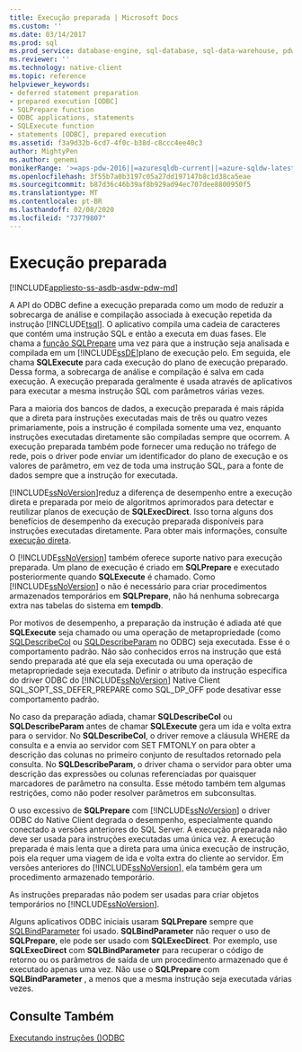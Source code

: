 ```yaml
---
title: Execução preparada | Microsoft Docs
ms.custom: ''
ms.date: 03/14/2017
ms.prod: sql
ms.prod_service: database-engine, sql-database, sql-data-warehouse, pdw
ms.reviewer: ''
ms.technology: native-client
ms.topic: reference
helpviewer_keywords:
- deferred statement preparation
- prepared execution [ODBC]
- SQLPrepare function
- ODBC applications, statements
- SQLExecute function
- statements [ODBC], prepared execution
ms.assetid: f3a9d32b-6cd7-4f0c-b38d-c8ccc4ee40c3
author: MightyPen
ms.author: genemi
monikerRange: '>=aps-pdw-2016||=azuresqldb-current||=azure-sqldw-latest||>=sql-server-2016||=sqlallproducts-allversions||>=sql-server-linux-2017||=azuresqldb-mi-current'
ms.openlocfilehash: 3f55b7a0b3197c05a27dd197147b8c1d38ca5eae
ms.sourcegitcommit: b87d36c46b39af8b929ad94ec707dee8800950f5
ms.translationtype: MT
ms.contentlocale: pt-BR
ms.lasthandoff: 02/08/2020
ms.locfileid: "73779807"
---
```

# <a name="prepared-execution"></a>Execução preparada
[!INCLUDE[appliesto-ss-asdb-asdw-pdw-md](../../../includes/appliesto-ss-asdb-asdw-pdw-md.md)]

  A API do ODBC define a execução preparada como um modo de reduzir a sobrecarga de análise e compilação associada à execução repetida da instrução [!INCLUDE[tsql](../../../includes/tsql-md.md)]. O aplicativo compila uma cadeia de caracteres que contém uma instrução SQL e então a executa em duas fases. Ele chama a [função SQLPrepare](https://go.microsoft.com/fwlink/?LinkId=59360) uma vez para que a instrução seja analisada e compilada em um [!INCLUDE[ssDE](../../../includes/ssde-md.md)]plano de execução pelo. Em seguida, ele chama **SQLExecute** para cada execução do plano de execução preparado. Dessa forma, a sobrecarga de análise e compilação é salva em cada execução. A execução preparada geralmente é usada através de aplicativos para executar a mesma instrução SQL com parâmetros várias vezes.  
  
 Para a maioria dos bancos de dados, a execução preparada é mais rápida que a direta para instruções executadas mais de três ou quatro vezes primariamente, pois a instrução é compilada somente uma vez, enquanto instruções executadas diretamente são compiladas sempre que ocorrem. A execução preparada também pode fornecer uma redução no tráfego de rede, pois o driver pode enviar um identificador do plano de execução e os valores de parâmetro, em vez de toda uma instrução SQL, para a fonte de dados sempre que a instrução for executada.  
  
 [!INCLUDE[ssNoVersion](../../../includes/ssnoversion-md.md)]reduz a diferença de desempenho entre a execução direta e preparada por meio de algoritmos aprimorados para detectar e reutilizar planos de execução de **SQLExecDirect**. Isso torna alguns dos benefícios de desempenho da execução preparada disponíveis para instruções executadas diretamente. Para obter mais informações, consulte [execução direta](../../../relational-databases/native-client-odbc-queries/executing-statements/direct-execution.md).  
  
 O [!INCLUDE[ssNoVersion](../../../includes/ssnoversion-md.md)] também oferece suporte nativo para execução preparada. Um plano de execução é criado em **SQLPrepare** e executado posteriormente quando **SQLExecute** é chamado. Como [!INCLUDE[ssNoVersion](../../../includes/ssnoversion-md.md)] o não é necessário para criar procedimentos armazenados temporários em **SQLPrepare**, não há nenhuma sobrecarga extra nas tabelas do sistema em **tempdb**.  
  
 Por motivos de desempenho, a preparação da instrução é adiada até que **SQLExecute** seja chamado ou uma operação de metapropriedade (como [SQLDescribeCol](../../../relational-databases/native-client-odbc-api/sqldescribecol.md) ou [SQLDescribeParam](../../../relational-databases/native-client-odbc-api/sqldescribeparam.md) no ODBC) seja executada. Esse é o comportamento padrão. Não são conhecidos erros na instrução que está sendo preparada até que ela seja executada ou uma operação de metapropriedade seja executada. Definir o atributo da instrução específica do driver ODBC do [!INCLUDE[ssNoVersion](../../../includes/ssnoversion-md.md)] Native Client SQL_SOPT_SS_DEFER_PREPARE como SQL_DP_OFF pode desativar esse comportamento padrão.  
  
 No caso da preparação adiada, chamar **SQLDescribeCol** ou **SQLDescribeParam** antes de chamar **SQLExecute** gera um ida e volta extra para o servidor. No **SQLDescribeCol**, o driver remove a cláusula WHERE da consulta e a envia ao servidor com SET FMTONLY on para obter a descrição das colunas no primeiro conjunto de resultados retornado pela consulta. No **SQLDescribeParam**, o driver chama o servidor para obter uma descrição das expressões ou colunas referenciadas por quaisquer marcadores de parâmetro na consulta. Esse método também tem algumas restrições, como não poder resolver parâmetros em subconsultas.  
  
 O uso excessivo de **SQLPrepare** com [!INCLUDE[ssNoVersion](../../../includes/ssnoversion-md.md)] o driver ODBC do Native Client degrada o desempenho, especialmente quando conectado a versões anteriores do SQL Server. A execução preparada não deve ser usada para instruções executadas uma única vez. A execução preparada é mais lenta que a direta para uma única execução de instrução, pois ela requer uma viagem de ida e volta extra do cliente ao servidor. Em versões anteriores do [!INCLUDE[ssNoVersion](../../../includes/ssnoversion-md.md)], ela também gera um procedimento armazenado temporário.  
  
 As instruções preparadas não podem ser usadas para criar objetos temporários no [!INCLUDE[ssNoVersion](../../../includes/ssnoversion-md.md)].  
  
 Alguns aplicativos ODBC iniciais usaram **SQLPrepare** sempre que [SQLBindParameter](../../../relational-databases/native-client-odbc-api/sqlbindparameter.md) foi usado. **SQLBindParameter** não requer o uso de **SQLPrepare**, ele pode ser usado com **SQLExecDirect**. Por exemplo, use **SQLExecDirect** com **SQLBindParameter** para recuperar o código de retorno ou os parâmetros de saída de um procedimento armazenado que é executado apenas uma vez. Não use o **SQLPrepare** com **SQLBindParameter** , a menos que a mesma instrução seja executada várias vezes.  
  
## <a name="see-also"></a>Consulte Também  
 [Executando instruções &#40;&#41;ODBC](../../../relational-databases/native-client-odbc-queries/executing-statements/executing-statements-odbc.md)  
  
  
